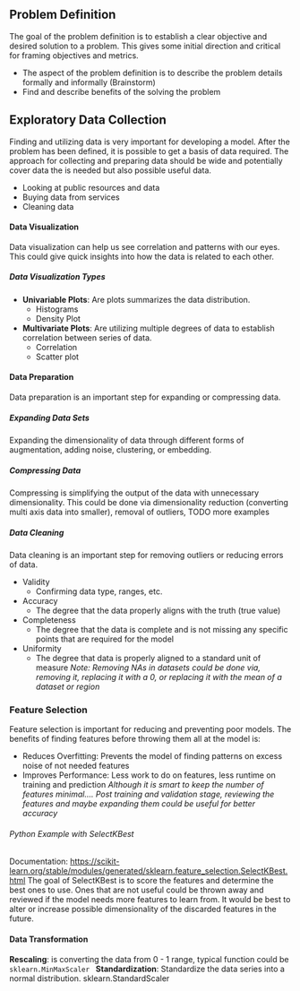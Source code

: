 
## Problem Definition
The goal of the problem definition is to establish a clear objective and desired solution to a problem. This gives some initial direction and critical for framing objectives and metrics.
* The aspect of the problem definition is to describe the problem details formally and informally (Brainstorm)
* Find and describe benefits of the solving the problem
## Exploratory Data Collection
Finding and utilizing data is very important for developing a model. After the problem has been defined, it is possible to get a basis of data required. The approach for collecting and preparing data should be wide and potentially cover data the is needed but also possible useful data.
* Looking at public resources and data
* Buying data from services
* Cleaning data
#### Data Visualization
Data visualization can help us see correlation and patterns with our eyes. This could give quick insights into how the data is related to each other. 
##### Data Visualization Types
* **Univariable Plots**: Are plots summarizes the data distribution. 
    * Histograms
    * Density Plot
* **Multivariate Plots**: Are utilizing multiple degrees of data to establish correlation between series of data.
    * Correlation
    * Scatter plot

#### Data Preparation
Data preparation is an important step for expanding or compressing data. 

##### Expanding Data Sets
Expanding the dimensionality of data through different forms of augmentation, adding noise, clustering, or embedding.
##### Compressing Data
Compressing is simplifying the output of the data with unnecessary dimensionality. This could be done via dimensionality reduction (converting multi axis data into smaller), removal of outliers, TODO more examples

##### Data Cleaning
Data cleaning is an important step for removing outliers or reducing errors of data.
* Validity
    * Confirming data type, ranges, etc.
* Accuracy
    * The degree that the data properly aligns with the truth (true value)
* Completeness
    * The degree that the data is complete and is not missing any specific points that are required for the model 
* Uniformity
    * The degree that data is properly aligned to a standard unit of measure
_Note: Removing NAs in datasets could be done via, removing it, replacing it with a 0, or replacing it with the mean of a dataset or region_

### Feature Selection
Feature selection is important for reducing and preventing poor models. The benefits of finding features before throwing them all at the model is:
* Reduces Overfitting: Prevents the model of finding patterns on excess noise of not needed features
* Improves Performance: Less work to do on features, less runtime on training and prediction
_Although it is smart to keep the number of features minimal.... Post training and validation stage, reviewing the features and maybe expanding them could be useful for better accuracy_

###### Python Example with SelectKBest
Documentation: https://scikit-learn.org/stable/modules/generated/sklearn.feature_selection.SelectKBest.html
The goal of SelectKBest is to score the features and determine the best ones to use. Ones that are not useful could be thrown away and reviewed if the model needs more features to learn from. It would be best to alter or increase possible dimensionality of the discarded features in the future. 

#### Data Transformation
**Rescaling**: is converting the data from 0 - 1 range, typical function could be `sklearn.MinMaxScaler `
**Standardization**: Standardize the data series into a normal distribution. sklearn.StandardScaler
